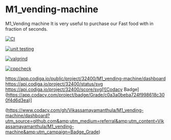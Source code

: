 # M1_vending-machine
M1_Vending machine It is very useful to purchase our Fast food with in fraction of seconds.

[![CI](https://github.com/Vikassamayamanthula/M1_vending-machine/actions/workflows/main.yml/badge.svg)](https://github.com/Vikassamayamanthula/M1_vending-machine/actions/workflows/main.yml)

[![unit testing](https://github.com/Vikassamayamanthula/M1_vending-machine/actions/workflows/Unit.yml/badge.svg)](https://github.com/Vikassamayamanthula/M1_vending-machine/actions/workflows/Unit.yml)

[![valgrind](https://github.com/Vikassamayamanthula/M1_vending-machine/actions/workflows/Val.yml/badge.svg)](https://github.com/Vikassamayamanthula/M1_vending-machine/actions/workflows/Val.yml)

[![cppcheck](https://github.com/Vikassamayamanthula/M1_vending-machine/actions/workflows/Cpp.yml/badge.svg)](https://github.com/Vikassamayamanthula/M1_vending-machine/actions/workflows/Cpp.yml)

 https://app.codiga.io/public/project/32400/M1_vending-machine/dashboard
 https://api.codiga.io/project/32400/status/svg
 https://api.codiga.io/project/32400/score/svg[![Codacy Badge](https://app.codacy.com/project/badge/Grade/c0a3a0beba724f998618c300f4d6d3ea)]

 (https://www.codacy.com/gh/Vikassamayamanthula/M1_vending-machine/dashboard?utm_source=github.com&amp;utm_medium=referral&amp;utm_content=Vikassamayamanthula/M1_vending-machine&amp;utm_campaign=Badge_Grade)


